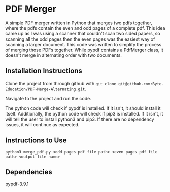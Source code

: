 # PDF Merger

A simple PDF merger written in Python that merges two pdfs together, where the pdfs contain the even and odd pages of a complete pdf. This idea came up as I was using a scanner that couldn't scan two sided papers, so scanning all the odd pages then the even pages was the easiest way of scanning a larger document. This code was written to simplify the process of merging those PDFs together. While pypdf contains a PdfMerger class, it doesn't merge in alternating order with two documents.

## Installation Instructions

Clone the project from through github with `git clone git@github.com:Byte-Education/PDF-Merge-Alternating.git`.

Navigate to the project and run the code.

The python code will check if pypdf is installed. If it isn't, it should install it itself. Additionally, the python code will check if pip3 is installed. If it isn't, it will tell the user to install python3 and pip3. If there are no dependency issues, it will continue as expected.

## Instructions to Use

```python3
python3 merge_pdf.py <odd pages pdf file path> <even pages pdf file path> <output file name>
```

## Dependencies

pypdf-3.9.1
